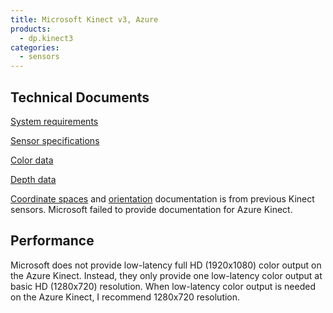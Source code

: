 ```yaml
---
title: Microsoft Kinect v3, Azure
products:
  - dp.kinect3
categories:
  - sensors
---
```


## Technical Documents

[System requirements](https://learn.microsoft.com/en-us/azure/kinect-dk/system-requirements)

[Sensor specifications](https://learn.microsoft.com/en-us/azure/kinect-dk/hardware-specification)

[Color data](https://learn.microsoft.com/en-us/azure/kinect-dk/hardware-specification#color-camera-supported-operating-modes)

[Depth data](https://learn.microsoft.com/en-us/azure/kinect-dk/hardware-specification#depth-camera-supported-operating-modes)

[Coordinate spaces](https://learn.microsoft.com/en-us/previous-versions/windows/kinect/dn785530(v=ieb.10)) and [orientation](https://learn.microsoft.com/en-us/previous-versions/windows/kinect-1.8/hh973073(v=ieb.10)) documentation is from previous Kinect sensors.
Microsoft failed to provide documentation for Azure Kinect.

## Performance

Microsoft does not provide low-latency full HD (1920x1080) color output on
the Azure Kinect. Instead, they only provide one low-latency color output
at basic HD (1280x720) resolution. When low-latency color output is needed
on the Azure Kinect, I recommend 1280x720 resolution.
